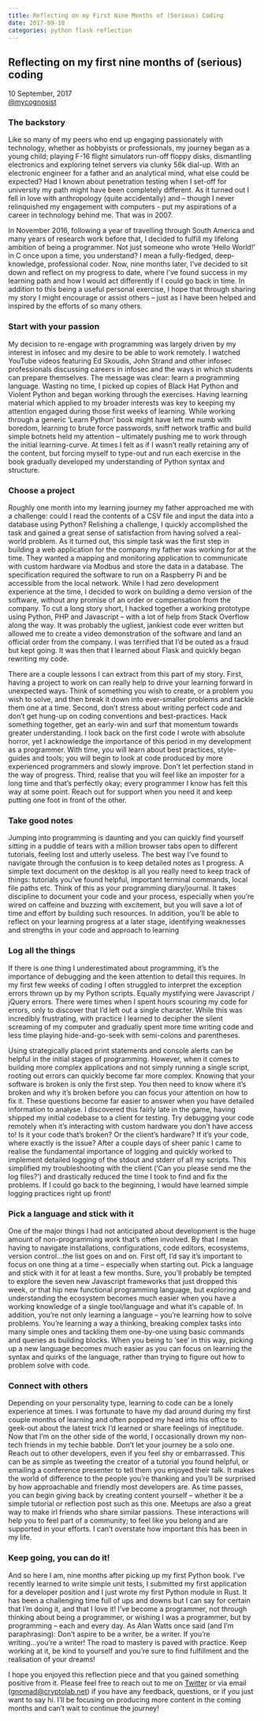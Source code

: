 ```yaml
---
title: Reflecting on my First Nine Months of (Serious) Coding
date: 2017-09-10
categories: python flask reflection
---
```


## Reflecting on my first nine months of (serious) coding

10 September, 2017  
[@mycognosist](https://www.twitter.com/mycognosist)

### The backstory

Like so many of my peers who end up engaging passionately with technology, whether as hobbyists or professionals, my journey began as a young child; playing F-16 flight simulators run-off floppy disks, dismantling electronics and exploring telnet servers via clunky 56k dial-up. With an electronic engineer for a father and an analytical mind, what else could be expected? Had I known about penetration testing when I set-off for university my path might have been completely different. As it turned out I fell in love with anthropology (quite accidentally) and – though I never relinquished my engagement with computers - put my aspirations of a career in technology behind me. That was in 2007.

In November 2016, following a year of travelling through South America and many years of research work before that, I decided to fulfill my lifelong ambition of being a programmer. Not just someone who wrote ‘Hello World!’ in C once upon a time, you understand? I mean a fully-fledged, deep-knowledge, professional coder. Now, nine months later, I’ve decided to sit down and reflect on my progress to date, where I’ve found success in my learning path and how I would act differently if I could go back in time. In addition to this being a useful personal exercise, I hope that through sharing my story I might encourage or assist others – just as I have been helped and inspired by the efforts of so many others.

### Start with your passion

My decision to re-engage with programming was largely driven by my interest in infosec and my desire to be able to work remotely. I watched YouTube videos featuring Ed Skoudis, John Strand and other infosec professionals discussing careers in infosec and the ways in which students can prepare themselves. The message was clear: learn a programming language. Wasting no time, I picked up copies of Black Hat Python and Violent Python and began working through the exercises. Having learning material which applied to my broader interests was key to keeping my attention engaged during those first weeks of learning. While working through a generic ‘Learn Python’ book might have left me numb with boredom, learning to brute force passwords, sniff network traffic and build simple botnets held my attention – ultimately pushing me to work through the initial learning-curve. At times I felt as if I wasn’t really retaining any of the content, but forcing myself to type-out and run each exercise in the book gradually developed my understanding of Python syntax and structure.

### Choose a project

Roughly one month into my learning journey my father approached me with a challenge: could I read the contents of a CSV file and input the data into a database using Python? Relishing a challenge, I quickly accomplished the task and gained a great sense of satisfaction from having solved a real-world problem. As it turned out, this simple task was the first step in building a web application for the company my father was working for at the time. They wanted a mapping and monitoring application to communicate with custom hardware via Modbus and store the data in a database. The specification required the software to run on a Raspberry Pi and be accessible from the local network. While I had zero development experience at the time, I decided to work on building a demo version of the software, without any promise of an order or compensation from the company. To cut a long story short, I hacked together a working prototype using Python, PHP and Javascript – with a lot of help from Stack Overflow along the way. It was probably the ugliest, jankiest code ever written but allowed me to create a video demonstration of the software and land an official order from the company. I was terrified that I’d be outed as a fraud but kept going. It was then that I learned about Flask and quickly began rewriting my code. 

There are a couple lessons I can extract from this part of my story. First, having a project to work on can really help to drive your learning forward in unexpected ways. Think of something you wish to create, or a problem you wish to solve, and then break it down into ever-smaller problems and tackle them one at a time. Second, don’t stress about writing perfect code and don’t get hung-up on coding conventions and best-practices. Hack something together, get an early-win and surf that momentum towards greater understanding. I look back on the first code I wrote with absolute horror, yet I acknowledge the importance of this period in my development as a programmer. With time, you will learn about best practices, style-guides and tools; you will begin to look at code produced by more experienced programmers and slowly improve. Don’t let perfection stand in the way of progress. Third, realise that you will feel like an imposter for a long time and that’s perfectly okay; every programmer I know has felt this way at some point. Reach out for support when you need it and keep putting one foot in front of the other. 

### Take good notes

Jumping into programming is daunting and you can quickly find yourself sitting in a puddle of tears with a million browser tabs open to different tutorials, feeling lost and utterly useless. The best way I’ve found to navigate through the confusion is to keep detailed notes as I progress. A simple text document on the desktop is all you really need to keep track of things: tutorials you’ve found helpful, important terminal commands, local file paths etc. Think of this as your programming diary/journal. It takes discipline to document your code and your process, especially when you’re wired on caffeine and buzzing with excitement, but you will save a lot of time and effort by building such resources. In addition, you’ll be able to reflect on your learning progress at a later stage, identifying weaknesses and strengths in your code and approach to learning   

### Log all the things

If there is one thing I underestimated about programming, it’s the importance of debugging and the keen attention to detail this requires. In my first few weeks of coding I often struggled to interpret the exception errors thrown up by my Python scripts. Equally mystifying were Javascript / jQuery errors. There were times when I spent hours scouring my code for errors, only to discover that I’d left out a single character. While this was incredibly frustrating, with practice I learned to decipher the silent screaming of my computer and gradually spent more time writing code and less time playing hide-and-go-seek with semi-colons and parentheses.

Using strategically placed print statements and console alerts can be helpful in the initial stages of programming. However, when it comes to building more complex applications and not simply running a single script, rooting out errors can quickly become far more complex. Knowing that your software is broken is only the first step. You then need to know where it’s broken and why it’s broken before you can focus your attention on how to fix it. These questions become far easier to answer when you have detailed information to analyse. I discovered this fairly late in the game, having shipped my initial codebase to a client for testing. Try debugging your code remotely when it’s interacting with custom hardware you don’t have access to! Is it your code that’s broken? Or the client’s hardware? If it’s your code, where exactly is the issue? After a couple days of sheer panic I came to realise the fundamental importance of logging and quickly worked to implement detailed logging of the stdout and stderr of all my scripts. This simplified my troubleshooting with the client (‘Can you please send me the log files?’) and drastically reduced the time I took to find and fix the problems. If I could go back to the beginning, I would have learned simple logging practices right up front!

### Pick a language and stick with it

One of the major things I had not anticipated about development is the huge amount of non-programming work that’s often involved. By that I mean having to navigate installations, configurations, code editors, ecosystems, version control...the list goes on and on. First off, I’d say it’s important to focus on one thing at a time – especially when starting out. Pick a language and stick with it for at least a few months. Sure, you’ll probably be tempted to explore the seven new Javascript frameworks that just dropped this week, or that hip new functional programming language, but exploring and understanding the ecosystem becomes much easier when you have a working knowledge of a single tool/language and what it’s capable of. In addition, you’re not only learning a language – you’re learning how to solve problems. You’re learning a way a thinking, breaking complex tasks into many simple ones and tackling them one-by-one using basic commands and queries as building blocks. When you being to ‘see’ in this way, picking up a new language becomes much easier as you can focus on learning the syntax and quirks of the language, rather than trying to figure out how to problem solve with code.

### Connect with others

Depending on your personality type, learning to code can be a lonely experience at times. I was fortunate to have my dad around during my first couple months of learning and often popped my head into his office to geek-out about the latest trick I’d learned or share feelings of ineptitude. Now that I’m on the other side of the world, I occasionally drown my non-tech friends in my techie babble. Don’t let your journey be a solo one. Reach out to other developers, even if you feel shy or embarrassed. This can be as simple as tweeting the creator of a tutorial you found helpful, or emailing a conference presenter to tell them you enjoyed their talk. It makes the world of difference to the people you’re thanking and you’ll be surprised by how approachable and friendly most developers are. As time passes, you can begin giving back by creating content yourself – whether it be a simple tutorial or reflection post such as this one. Meetups are also a great way to make irl friends who share similar passions. These interactions will help you to feel part of a community; to feel like you belong and are supported in your efforts. I can’t overstate how important this has been in my life.

### Keep going, you can do it!

And so here I am, nine months after picking up my first Python book. I’ve recently learned to write simple unit tests, I submitted my first application for a developer position and I just wrote my first Python module in Rust. It has been a challenging time full of ups and downs but I can say for certain that I’m doing it, and that I love it! I’ve become a programmer, not through thinking about being a programmer, or wishing I was a programmer, but by programming – each and every day. As Alan Watts once said (and I’m paraphrasing): Don’t aspire to be a writer, be a writer. If you’re writing...you’re a writer! The road to mastery is paved with practice. Keep working at it, be kind to yourself and you’re sure to find fulfillment and the realisation of your dreams!

I hope you enjoyed this reflection piece and that you gained something positive from it. Please feel free to reach out to me on [Twitter](https://www.twitter.com/mycognosist) or via email (gnomad@cryptolab.net) if you have any feedback, questions, or if you just want to say hi. I’ll be focusing on producing more content in the coming months and can’t wait to continue the journey!
